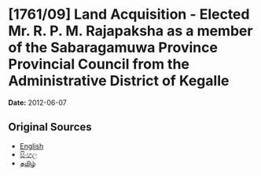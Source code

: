 # [1761/09] Land Acquisition - Elected Mr. R. P. M. Rajapaksha as a member of the Sabaragamuwa Province Provincial Council from the Administrative District of Kegalle

**Date:** 2012-06-07

## Original Sources

- [English](https://documents.gov.lk/view/extra-gazettes/2012/6/1761-09_E.pdf)
- [සිංහල](https://documents.gov.lk/view/extra-gazettes/2012/6/1761-09_S.pdf)
- [தமிழ்](https://documents.gov.lk/view/extra-gazettes/2012/6/1761-09_T.pdf)
